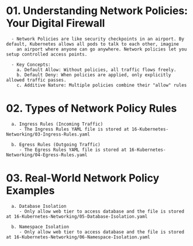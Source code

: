 # 01. Understanding Network Policies: Your Digital Firewall
      - Network Policies are like security checkpoints in an airport. By default, Kubernetes allows all pods to talk to each other, imagine 
        an airport where anyone can go anywhere. Network policies let you setup controlled access points.
      
      - Key Concepts:
        a. Default Allow: Without policies, all traffic flows freely.
        b. Default Deny: When policies are applied, only explicitly allowed traffic passes.
        c. Additive Nature: Multiple policies combine their "allow" rules


# 02. Types of Network Policy Rules
      a. Ingress Rules (Incoming Traffic)
         - The Ingress Rules YAML file is stored at 16-Kubernetes-Networking/03-Ingress-Rules.yaml
      
      b. Egress Rules (Outgoing Traffic)
         - The Egress Rules YAML file is stored at 16-Kubernetes-Networking/04-Egress-Rules.yaml


# 03. Real-World Network Policy Examples
      a. Database Isolation
         - Only allow web tier to access database and the file is stored at 16-Kubernetes-Networking/05-Database-Isolation.yaml
      
      b. Namespace Isolation
         - Only allow web tier to access database and the file is stored at 16-Kubernetes-Networking/06-Namespace-Isolation.yaml